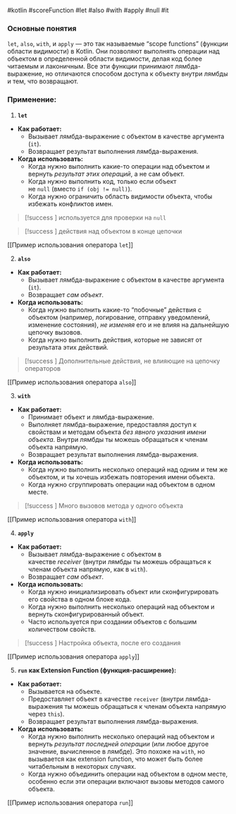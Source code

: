#kotlin #scoreFunction #let #also #with #apply #null #it
### Основные понятия

`let`, `also`, `with`, и `apply` — это так называемые “scope functions” (функции области видимости) в Kotlin. Они позволяют выполнять операции над объектом в определенной области видимости, делая код более читаемым и лаконичным. Все эти функции принимают лямбда-выражение, но отличаются способом доступа к объекту внутри лямбды и тем, что возвращают.
### Применение:

1. **`let`**
- **Как работает:**  
    - Вызывает лямбда-выражение с объектом в качестве аргумента (`it`).
    - Возвращает результат выполнения лямбда-выражения.
- **Когда использовать:**
    - Когда нужно выполнить какие-то операции над объектом и вернуть _результат этих операций_, а не сам объект.
    - Когда нужно выполнить код, только если объект не `null` (вместо `if (obj != null)`).
    - Когда нужно ограничить область видимости объекта, чтобы избежать конфликтов имен.
>[!success ] используется для проверки на `null`

   >[!success ] действия над объектом в конце цепочки

[[Пример использования оператора `let`]]

2. **`also`**
- **Как работает:**
    - Вызывает лямбда-выражение с объектом в качестве аргумента (`it`).
    - Возвращает _сам объект_.
- **Когда использовать:**
    - Когда нужно выполнить какие-то “побочные” действия с объектом (например, логирование, отправку уведомлений, изменение состояния), _не изменяя_ его и не влияя на дальнейшую цепочку вызовов.
    - Когда нужно выполнить действия, которые не зависят от результата этих действий.

>[!success ] Дополнительные действия, не влияющие на цепочку операторов

[[Пример использования оператора `also`]]

3. **`with`**
- **Как работает:**
    - Принимает объект и лямбда-выражение.
    - Выполняет лямбда-выражение, предоставляя доступ к свойствам и методам объекта _без явного указания имени объекта_. Внутри лямбды ты можешь обращаться к членам объекта напрямую.
    - Возвращает результат выполнения лямбда-выражения.
- **Когда использовать:**
    - Когда нужно выполнить несколько операций над одним и тем же объектом, и ты хочешь избежать повторения имени объекта.
    - Когда нужно сгруппировать операции над объектом в одном месте.

>[!success ] Много вызовов метода у одного объекта

[[Пример использования оператора `with`]]

4. **`apply`**
- **Как работает:**
    - Вызывает лямбда-выражение с объектом в качестве _receiver_ (внутри лямбды ты можешь обращаться к членам объекта напрямую, как в `with`).
    - Возвращает _сам объект_.
- **Когда использовать:**
    - Когда нужно инициализировать объект или сконфигурировать его свойства в одном блоке кода.
    - Когда нужно выполнить несколько операций над объектом и вернуть сконфигурированный объект.
    - Часто используется при создании объектов с большим количеством свойств.

>[!success ] Настройка объекта, после его создания

[[Пример использования оператора `apply`]]

5. **`run` как Extension Function (функция-расширение):**
- **Как работает:**
    - Вызывается на объекте.
    - Предоставляет объект в качестве `receiver` (внутри лямбда-выражения ты можешь обращаться к членам объекта напрямую через `this`).
    - Возвращает результат выполнения лямбда-выражения.
- **Когда использовать:**
    - Когда нужно выполнить несколько операций над объектом и вернуть _результат последней операции_ (или любое другое значение, вычисленное в лямбде). Это похоже на `with`, но вызывается как extension function, что может быть более читабельным в некоторых случаях.
    - Когда нужно объединить операции над объектом в одном месте, особенно если эти операции включают вызовы методов самого объекта.

[[Пример использования оператора `run`]]